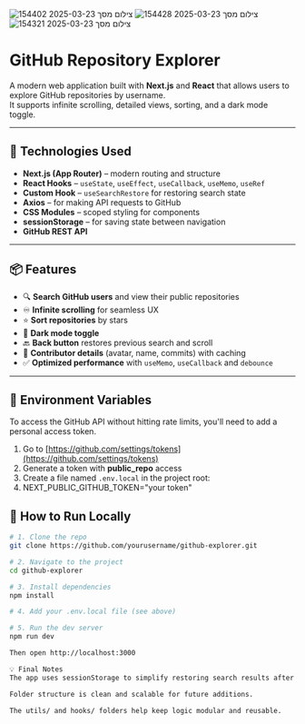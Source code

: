 

![צילום מסך 2025-03-23 154402](https://github.com/user-attachments/assets/7faf99d7-4bae-4620-bce3-e14c7ec6418d)
![צילום מסך 2025-03-23 154428](https://github.com/user-attachments/assets/8d9c5e83-1517-4fb9-a19e-2e1d1f184e72)
![צילום מסך 2025-03-23 154321](https://github.com/user-attachments/assets/b36c1a84-5ba8-4a54-9e7f-ba2d4881d300)

# GitHub Repository Explorer


A modern web application built with **Next.js** and **React** that allows users to explore GitHub repositories by username.  
It supports infinite scrolling, detailed views, sorting, and a dark mode toggle.

---

## 🔧 Technologies Used

- **Next.js (App Router)** – modern routing and structure
- **React Hooks** – `useState`, `useEffect`, `useCallback`, `useMemo`, `useRef`
- **Custom Hook** – `useSearchRestore` for restoring search state
- **Axios** – for making API requests to GitHub
- **CSS Modules** – scoped styling for components
- **sessionStorage** – for saving state between navigation
- **GitHub REST API**

---

## 📦 Features

- 🔍 **Search GitHub users** and view their public repositories
- ♾️ **Infinite scrolling** for seamless UX
- ⭐ **Sort repositories** by stars
- 🌙 **Dark mode toggle**
- 🔙 **Back button** restores previous search and scroll
- 👤 **Contributor details** (avatar, name, commits) with caching
- ✅ **Optimized performance** with `useMemo`,  `useCallback` and `debounce`

---

## 🔐 Environment Variables

To access the GitHub API without hitting rate limits, you'll need to add a personal access token.

1. Go to [https://github.com/settings/tokens](https://github.com/settings/tokens)
2. Generate a token with **public_repo** access
3. Create a file named `.env.local` in the project root:
4. NEXT_PUBLIC_GITHUB_TOKEN="your token"

## 🚀 How to Run Locally

```bash
# 1. Clone the repo
git clone https://github.com/yourusername/github-explorer.git

# 2. Navigate to the project
cd github-explorer

# 3. Install dependencies
npm install

# 4. Add your .env.local file (see above)

# 5. Run the dev server
npm run dev

Then open http://localhost:3000 

💡 Final Notes
The app uses sessionStorage to simplify restoring search results after clicking into a repo and going back.

Folder structure is clean and scalable for future additions.

The utils/ and hooks/ folders help keep logic modular and reusable.
